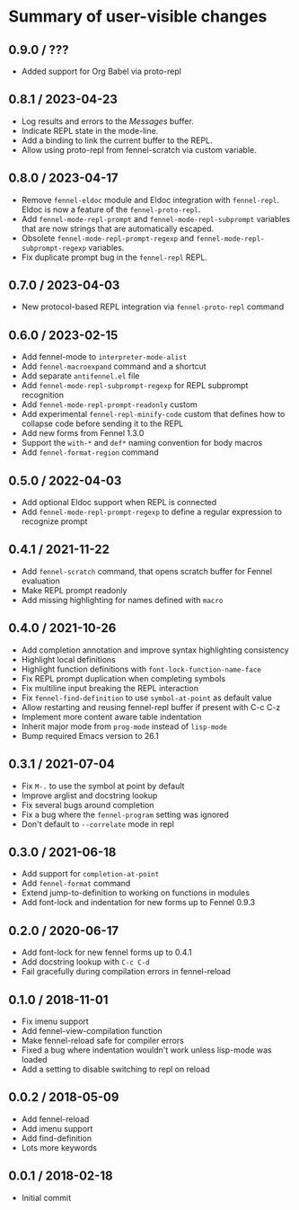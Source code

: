 # Summary of user-visible changes

## 0.9.0 / ???

* Added support for Org Babel via proto-repl

## 0.8.1 / 2023-04-23

* Log results and errors to the *Messages* buffer.
* Indicate REPL state in the mode-line.
* Add a binding to link the current buffer to the REPL.
* Allow using proto-repl from fennel-scratch via custom variable.

## 0.8.0 / 2023-04-17

* Remove `fennel-eldoc` module and Eldoc integration with
  `fennel-repl`.  Eldoc is now a feature of the `fennel-proto-repl`.
* Add `fennel-mode-repl-prompt` and `fennel-mode-repl-subprompt`
  variables that are now strings that are automatically escaped.
* Obsolete `fennel-mode-repl-prompt-regexp` and
  `fennel-mode-repl-subprompt-regexp` variables.
* Fix duplicate prompt bug in the `fennel-repl` REPL.

## 0.7.0 / 2023-04-03

* New protocol-based REPL integration via `fennel-proto-repl` command

## 0.6.0 / 2023-02-15

* Add fennel-mode to `interpreter-mode-alist`
* Add `fennel-macroexpand` command and a shortcut
* Add separate `antifennel.el` file
* Add `fennel-mode-repl-subprompt-regexp` for REPL subprompt recognition
* Add `fennel-mode-repl-prompt-readonly` custom
* Add experimental `fennel-repl-minify-code` custom that defines how
  to collapse code before sending it to the REPL
* Add new forms from Fennel 1.3.0
* Support the `with-*` and `def*` naming convention for body macros
* Add `fennel-format-region` command

## 0.5.0 / 2022-04-03

* Add optional Eldoc support when REPL is connected
* Add `fennel-mode-repl-prompt-regexp` to define a regular expression
  to recognize prompt

## 0.4.1 / 2021-11-22

* Add `fennel-scratch` command, that opens scratch buffer for Fennel evaluation
* Make REPL prompt readonly
* Add missing highlighting for names defined with `macro`

## 0.4.0 / 2021-10-26

* Add completion annotation and improve syntax highlighting consistency
* Highlight local definitions
* Highlight function definitions with `font-lock-function-name-face`
* Fix REPL prompt duplication when completing symbols
* Fix multiline input breaking the REPL interaction
* Fix `fennel-find-definition` to use `symbol-at-point` as default value
* Allow restarting and reusing fennel-repl buffer if present with C-c C-z
* Implement more content aware table indentation
* Inherit major mode from `prog-mode` instead of `lisp-mode`
* Bump required Emacs version to 26.1

## 0.3.1 / 2021-07-04

* Fix `M-.` to use the symbol at point by default
* Improve arglist and docstring lookup
* Fix several bugs around completion
* Fix a bug where the `fennel-program` setting was ignored
* Don't default to `--correlate` mode in repl

## 0.3.0 / 2021-06-18

* Add support for `completion-at-point`
* Add `fennel-format` command
* Extend jump-to-definition to working on functions in modules
* Add font-lock and indentation for new forms up to Fennel 0.9.3

## 0.2.0 / 2020-06-17

* Add font-lock for new fennel forms up to 0.4.1
* Add docstring lookup with `C-c C-d`
* Fail gracefully during compilation errors in fennel-reload

## 0.1.0 / 2018-11-01

* Fix imenu support
* Add fennel-view-compilation function
* Make fennel-reload safe for compiler errors
* Fixed a bug where indentation wouldn't work unless lisp-mode was loaded
* Add a setting to disable switching to repl on reload

## 0.0.2 / 2018-05-09

* Add fennel-reload
* Add imenu support
* Add find-definition
* Lots more keywords

## 0.0.1 / 2018-02-18

* Initial commit

